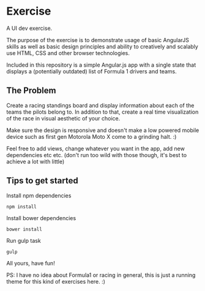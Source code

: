 # Exercise

A UI dev exercise.

The purpose of the exercise is to demonstrate usage of basic AngularJS skills as well as basic design principles and ability to creatively and scalably use HTML, CSS and other browser technologies.

Included in this repository is a simple Angular.js app with a single state that displays a (potentially outdated) list of Formula 1 drivers and teams.

## The Problem

Create a racing standings board and display information about each of the teams the pilots belong to. In addition to that, create a real time visualization of the race in visual aesthetic of your choice. 

Make sure the design is responsive and doesn't make a low powered mobile device such as first gen Motorola Moto X come to a grinding halt. :)

Feel free to add views, change whatever you want in the app, add new dependencies etc etc. (don't run too wild with those though, it's best to achieve a lot with little)

## Tips to get started

Install npm dependencies

    npm install

Install bower dependencies

    bower install

Run gulp task

    gulp

All yours, have fun!


PS: I have no idea about Formula1 or racing in general, this is just a running theme for this kind of exercises here. :)
